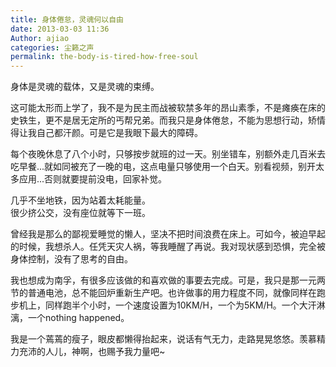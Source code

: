 ```yaml
---
title: 身体倦怠，灵魂何以自由
date: 2013-03-03 11:36
Author: ajiao
categories: 尘籁之声
permalink: the-body-is-tired-how-free-soul
---
```


身体是灵魂的载体，又是灵魂的束缚。

这可能太形而上学了，我不是为民主而战被软禁多年的昂山素季，不是瘫痪在床的史铁生，更不是居无定所的丐帮兄弟。而我只是身体倦怠，不能为思想行动，矫情得让我自己都汗颜。可是它是我眼下最大的障碍。

每个夜晚休息了八个小时，只够按步就班的过一天。别坐错车，别额外走几百米去吃早餐...就如同被充了一晚的电，这点电量只够使用一个白天。别看视频，别开太多应用...否则就要提前没电，回家补觉。

几乎不坐地铁，因为站着太耗能量。  
很少挤公交，没有座位就等下一班。  

曾经我是那么的鄙视爱睡觉的懒人，坚决不把时间浪费在床上。可如今，被迫早起的时候，我想杀人。任凭天灾人祸，等我睡醒了再说。我对现状感到恐惧，完全被身体控制，没有了思考的自由。

我也想成为南孚，有很多应该做的和喜欢做的事要去完成。可是，我只是那一元两节的普通电池，总不能回炉重新生产吧。也许做事的用力程度不同，就像同样在跑步机上，同样跑半个小时，一个速度设置为10KM/H，一个为5KM/H。一个大汗淋漓，一个nothing
happened。

我是一个蔫蔫的瘦子，眼皮都懒得抬起来，说话有气无力，走路晃晃悠悠。羡慕精力充沛的人儿，神啊，也赐予我力量吧\~
